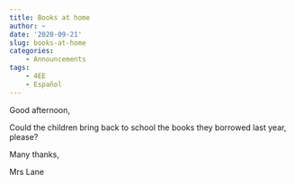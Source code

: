 ```yaml
---
title: Books at home
author: ~
date: '2020-09-21'
slug: books-at-home
categories:
    - Announcements
tags:
    - 4EE
    - Español
---
```


Good afternoon,

Could the children bring back to school the books they borrowed last year, please?

Many thanks,

Mrs Lane
